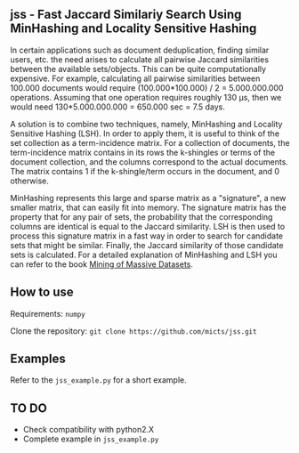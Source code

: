 ## jss - Fast Jaccard Similariy Search Using MinHashing and Locality Sensitive Hashing

In certain applications such as document deduplication, finding similar users, etc. the need arises to calculate all pairwise Jaccard similarities between the available sets/objects. This can be quite computationally expensive. For example, calculating all pairwise similarities between 100.000 documents would require (100.000\*100.000) / 2 = 5.000.000.000 operations. Assuming that one operation requires roughly 130 μs, then we would need 130\*5.000.000.000 = 650.000 sec = 7.5 days.   

A solution is to combine two techniques, namely, MinHashing and Locality Sensitive Hashing (LSH). In order to apply them, it is useful to think of the set collection as a term-incidence matrix. For a collection of documents, the term-incidence matrix contains in its rows the k-shingles or terms of the document collection, and the columns correspond to the actual documents. The matrix contains 1 if the k-shingle/term occurs in the document, and 0 otherwise.

MinHashing represents this large and sparse matrix as a "signature", a new smaller matrix, that can easily fit into memory. The signature matrix has the property that for any pair of sets, the probability that the corresponding columns are identical is equal to the Jaccard similarity. LSH is then used to process this signature matrix in a fast way in order to search for candidate sets that might be similar. Finally, the Jaccard similarity of those candidate sets is calculated. For a detailed explanation of MinHashing and LSH you can refer to the book [Mining of Massive Datasets](http://www.mmds.org/).

## How to use

Requirements: ```numpy```

Clone the repository:
```git clone https://github.com/micts/jss.git```

## Examples

Refer to the ```jss_example.py``` for a short example.

## TO DO

* Check compatibility with python2.X
* Complete example in ```jss_example.py```

